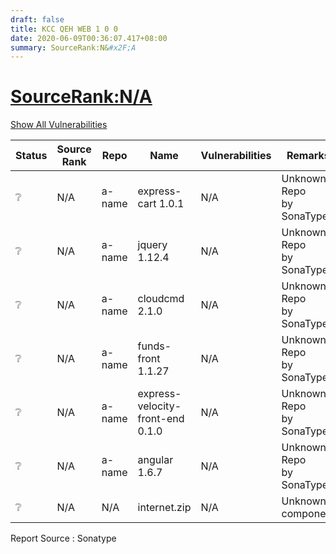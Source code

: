 ```yaml
---
draft: false
title: KCC QEH WEB 1 0 0
date: 2020-06-09T00:36:07.417+08:00
summary: SourceRank:N&#x2F;A
---
```


# <u>SourceRank:N&#x2F;A</u>

<a onclick="var x=document.getElementsByName('vulnerabilities');var y=[...x].filter(e=>e.style.display=='none').length==0?'none':'block';x.forEach(e=>e.style.display=y);this.innerHTML=y=='none'?'Show All Vulnerabilities':'Hide All Vulnerabilities'" href="javascript:void(0)">Show All Vulnerabilities</a>

| Status | Source<br/>Rank | Repo | Name | Vulnerabilities | Remarks |
| - | - | - | - | - | - |
|❔|N/A|a-name|express-cart 1.0.1|N/A|Unknown Repo<br/>by SonaType|
|❔|N/A|a-name|jquery 1.12.4|N/A|Unknown Repo<br/>by SonaType|
|❔|N/A|a-name|cloudcmd 2.1.0|N/A|Unknown Repo<br/>by SonaType|
|❔|N/A|a-name|funds-front 1.1.27|N/A|Unknown Repo<br/>by SonaType|
|❔|N/A|a-name|express-velocity-front-end 0.1.0|N/A|Unknown Repo<br/>by SonaType|
|❔|N/A|a-name|angular 1.6.7|N/A|Unknown Repo<br/>by SonaType|
|❔|N/A|N/A|internet.zip|N/A|Unknown component|


Report Source : Sonatype
